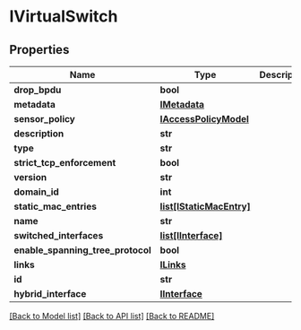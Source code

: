 # IVirtualSwitch

## Properties
Name | Type | Description | Notes
------------ | ------------- | ------------- | -------------
**drop_bpdu** | **bool** |  | [optional] 
**metadata** | [**IMetadata**](IMetadata.md) |  | [optional] 
**sensor_policy** | [**IAccessPolicyModel**](IAccessPolicyModel.md) |  | [optional] 
**description** | **str** |  | [optional] 
**type** | **str** |  | [optional] 
**strict_tcp_enforcement** | **bool** |  | [optional] 
**version** | **str** |  | [optional] 
**domain_id** | **int** |  | [optional] 
**static_mac_entries** | [**list[IStaticMacEntry]**](IStaticMacEntry.md) |  | [optional] 
**name** | **str** |  | [optional] 
**switched_interfaces** | [**list[IInterface]**](IInterface.md) |  | [optional] 
**enable_spanning_tree_protocol** | **bool** |  | [optional] 
**links** | [**ILinks**](ILinks.md) |  | [optional] 
**id** | **str** |  | [optional] 
**hybrid_interface** | [**IInterface**](IInterface.md) |  | [optional] 

[[Back to Model list]](../README.md#documentation-for-models) [[Back to API list]](../README.md#documentation-for-api-endpoints) [[Back to README]](../README.md)


